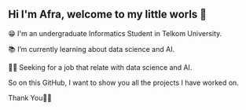 ## Hi I'm Afra, welcome to my little worls 👋
😁 I'm an undergraduate Informatics Student in Telkom University.

📚 I’m currently learning about data science and AI.

👩‍💼 Seeking for a job that relate with data science and AI.

So on this GitHub, I want to show you all the projects I have worked on.

Thank You💖💖
